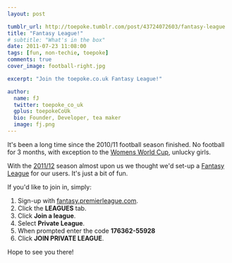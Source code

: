 ```yaml
---
layout: post

tumblr_url: http://toepoke.tumblr.com/post/43724072603/fantasy-league
title: "Fantasy League!"
# subtitle: "What's in the box"
date: 2011-07-23 11:08:00
tags: [fun, non-techie, toepoke]
comments: true
cover_image: football-right.jpg

excerpt: "Join the toepoke.co.uk Fantasy League!"

author:
  name: fJ
  twitter: toepoke_co_uk
  gplus: toepokeCoUk 
  bio: Founder, Developer, tea maker
  image: fj.png
---
```



It's been a long time since the 2010/11 football season finished.  No football for 3 months, with exception to the [Womens World Cup](http://www.fifa.com/womensworldcup/index.html), unlucky girls.

With the [2011/12](http://www.premierleague.com/) season almost upon us we thought we'd set-up a [Fantasy League](http://fantasy.premierleague.com/) for our users.  It's just a bit of fun.

If you'd like to join in, simply:

1. Sign-up with [fantasy.premierleague.com](http://fantasy.premierleague.com/).
2. Click the **LEAGUES** tab.
3. Click **Join a league**.
4. Select **Private League**.
5. When prompted enter the code **176362-55928**
6. Click **JOIN PRIVATE LEAGUE**.

Hope to see you there!

